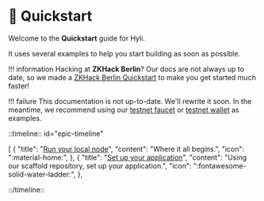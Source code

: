 # :checkered_flag: Quickstart

Welcome to the **Quickstart** guide for Hyli.

It uses several examples to help you start building as soon as possible.

!!! information
    Hacking at **ZKHack Berlin**? Our docs are not always up to date, so we made a [ZKHack Berlin Quickstart](../zkhack.md) to make you get started much faster!

!!! failure
    This documentation is not up-to-date. We'll rewrite it soon. In the meantime, we recommend using our [testnet faucet](https://github.com/hyli-org/faucet) or [testnet wallet](https://github.com/hyli-org/wallet) as examples.

::timeline:: id="epic-timeline"

[
    {
        "title": "[Run your local node](./devnet.md)",
        "content": "Where it all begins.",
        "icon": ":material-home:",
    },
    {
        "title": "[Set up your application](./scaffold.md)",
        "content": "Using our scaffold repository, set up your application.",
        "icon": ":fontawesome-solid-water-ladder:",
    },

::/timeline::
